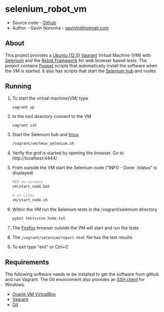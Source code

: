 selenium_robot_vm
=================

* Source code - [Github][1]
* Author - Gavin Noronha - <gavinln@hotmail.com>

[1]: https://github.com/gavinln/selenium_robot_vm.git

About
-----

This project provides a [Ubuntu (12.0)][2] [Vagrant][3] Virtual Machine (VM) with [Selenium][4] and the [Robot Framework][5] for web browser based tests. The project contains [Puppet][6] scripts that automatically install the software when the VM is started. It also has scripts that start the [Selenium hub][7] and nodes

[2]: http://releases.ubuntu.com/precise/
[3]: http://www.vagrantup.com/
[4]: http://seleniumhq.org/ 
[5]: http://robotframework.org/
[6]: http://puppetlabs.com/
[7]: http://code.google.com/p/selenium/wiki/Grid2#Quick_Start

Running
-------

1. To start the virtual machine(VM) type

    ```
    vagrant up
    ```

2. In the root directory connect to the VM

    ```bash
    vagrant ssh
    ```

3. Start the Selenium hub and [tmux][8]

    ```bash
    /vagrant/vm/tmux_selenium.sh
    ```

4. Verfiy the grid is started by opening the browser. Go to http://localhost:4444/

5. From outside the VM start the Selenium node ("INFO - Done: /status" is displayed)

    ```bat
    REM on windows
    vm\start_node.bat
    ```

    ```bash
    # on Linux
    vm/start_node.sh
    ```

6. Within the VM run the Selenium tests in the /vagrant/selenium directory

    ```bash
    pybot tests/cnn_home.txt
    ```

7. The [Firefox][9] browser outside the VM will start and run the tests

7. The <code>/vagrant/selenium/report.html</code> file has the test results

8. To exit type "exit" or Ctrl+C

[8]: http://tmux.sourceforge.net/
[9]: http://www.mozilla.org/en-US/firefox/fx/#desktop

Requirements
------------

The following software needs to be installed to get the software from github and run Vagrant. The Git environment also provides an [SSH client][10] for Windows.

* [Oracle VM VirtualBox][11]
* [Vagrant][12]
* [Git][13]

[10]: http://en.wikipedia.org/wiki/Secure_Shell
[11]: https://www.virtualbox.org/
[12]: http://vagrantup.com/
[13]: http://git-scm.com/
